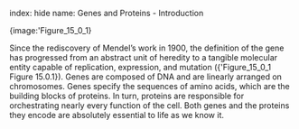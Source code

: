 index: hide
name: Genes and Proteins - Introduction


{image:'Figure_15_0_1}
        

Since the rediscovery of Mendel’s work in 1900, the definition of the gene has progressed from an abstract unit of heredity to a tangible molecular entity capable of replication, expression, and mutation ({'Figure_15_0_1 Figure 15.0.1}). Genes are composed of DNA and are linearly arranged on chromosomes. Genes specify the sequences of amino acids, which are the building blocks of proteins. In turn, proteins are responsible for orchestrating nearly every function of the cell. Both genes and the proteins they encode are absolutely essential to life as we know it.
